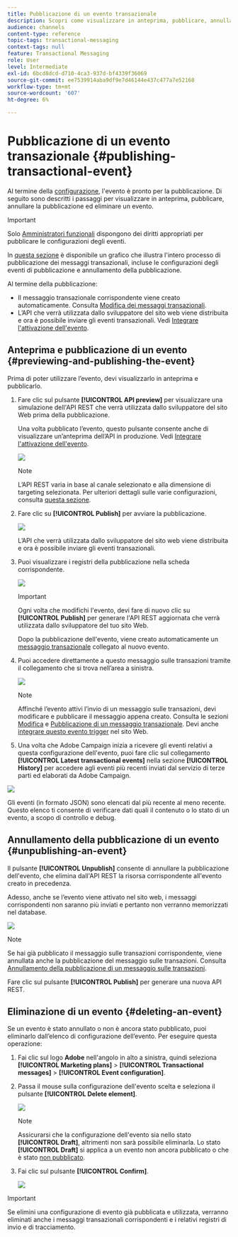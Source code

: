 ```yaml
---
title: Pubblicazione di un evento transazionale
description: Scopri come visualizzare in anteprima, pubblicare, annullare la pubblicazione ed eliminare una configurazione di evento transazionale.
audience: channels
content-type: reference
topic-tags: transactional-messaging
context-tags: null
feature: Transactional Messaging
role: User
level: Intermediate
exl-id: 6bcd8dcd-d710-4ca3-937d-bf4339f36069
source-git-commit: ee7539914aba9df9e7d46144e437c477a7e52168
workflow-type: tm+mt
source-wordcount: '607'
ht-degree: 6%

---
```


# Pubblicazione di un evento transazionale {#publishing-transactional-event}

Al termine della [configurazione](../../channels/using/configuring-transactional-event.md), l&#39;evento è pronto per la pubblicazione. Di seguito sono descritti i passaggi per visualizzare in anteprima, pubblicare, annullare la pubblicazione ed eliminare un evento.

>[!IMPORTANT]
>
>Solo [Amministratori funzionali](../../administration/using/users-management.md#functional-administrators) <!--being part of the **[!UICONTROL All]** [organizational unit](../../administration/using/organizational-units.md) -->dispongono dei diritti appropriati per pubblicare le configurazioni degli eventi.

In [questa sezione](../../channels/using/publishing-transactional-message.md) è disponibile un grafico che illustra l&#39;intero processo di pubblicazione dei messaggi transazionali, incluse le configurazioni degli eventi di pubblicazione e annullamento della pubblicazione.

Al termine della pubblicazione:
* Il messaggio transazionale corrispondente viene creato automaticamente. Consulta [Modifica dei messaggi transazionali](../../channels/using/editing-transactional-message.md).
* L’API che verrà utilizzata dallo sviluppatore del sito web viene distribuita e ora è possibile inviare gli eventi transazionali. Vedi [Integrare l&#39;attivazione dell&#39;evento](../../channels/using/getting-started-with-transactional-msg.md#integrate-event-trigger).

## Anteprima e pubblicazione di un evento {#previewing-and-publishing-the-event}

Prima di poter utilizzare l’evento, devi visualizzarlo in anteprima e pubblicarlo.

1. Fare clic sul pulsante **[!UICONTROL API preview]** per visualizzare una simulazione dell&#39;API REST che verrà utilizzata dallo sviluppatore del sito Web prima della pubblicazione.

   Una volta pubblicato l’evento, questo pulsante consente anche di visualizzare un’anteprima dell’API in produzione. Vedi [Integrare l&#39;attivazione dell&#39;evento](../../channels/using/getting-started-with-transactional-msg.md#integrate-event-trigger).

   ![](assets/message-center_api_preview.png)

   >[!NOTE]
   >
   >L’API REST varia in base al canale selezionato e alla dimensione di targeting selezionata. Per ulteriori dettagli sulle varie configurazioni, consulta [questa sezione](../../channels/using/configuring-transactional-event.md#transactional-event-specific-configurations).

1. Fare clic su **[!UICONTROL Publish]** per avviare la pubblicazione.

   ![](assets/message-center_pub.png)

   L’API che verrà utilizzata dallo sviluppatore del sito web viene distribuita e ora è possibile inviare gli eventi transazionali.

1. Puoi visualizzare i registri della pubblicazione nella scheda corrispondente.

   ![](assets/message-center_logs.png)

   >[!IMPORTANT]
   >
   >Ogni volta che modifichi l&#39;evento, devi fare di nuovo clic su **[!UICONTROL Publish]** per generare l&#39;API REST aggiornata che verrà utilizzata dallo sviluppatore del tuo sito Web.

   Dopo la pubblicazione dell&#39;evento, viene creato automaticamente un [messaggio transazionale](../../channels/using/editing-transactional-message.md) collegato al nuovo evento.

1. Puoi accedere direttamente a questo messaggio sulle transazioni tramite il collegamento che si trova nell’area a sinistra.

   ![](assets/message-center_messagegeneration.png)

   >[!NOTE]
   >
   >Affinché l’evento attivi l’invio di un messaggio sulle transazioni, devi modificare e pubblicare il messaggio appena creato. Consulta le sezioni [Modifica](../../channels/using/editing-transactional-message.md) e [Pubblicazione di un messaggio transazionale](../../channels/using/publishing-transactional-message.md). Devi anche [integrare questo evento trigger](../../channels/using/getting-started-with-transactional-msg.md#integrate-event-trigger) nel sito Web.

1. Una volta che Adobe Campaign inizia a ricevere gli eventi relativi a questa configurazione dell&#39;evento, puoi fare clic sul collegamento **[!UICONTROL Latest transactional events]** nella sezione **[!UICONTROL History]** per accedere agli eventi più recenti inviati dal servizio di terze parti ed elaborati da Adobe Campaign.

![](assets/message-center_latest-events.png)

Gli eventi (in formato JSON) sono elencati dal più recente al meno recente. Questo elenco ti consente di verificare dati quali il contenuto o lo stato di un evento, a scopo di controllo e debug.

## Annullamento della pubblicazione di un evento {#unpublishing-an-event}

Il pulsante **[!UICONTROL Unpublish]** consente di annullare la pubblicazione dell&#39;evento, che elimina dall&#39;API REST la risorsa corrispondente all&#39;evento creato in precedenza.

Adesso, anche se l’evento viene attivato nel sito web, i messaggi corrispondenti non saranno più inviati e pertanto non verranno memorizzati nel database.

![](assets/message-center_unpublish.png)

>[!NOTE]
>
>Se hai già pubblicato il messaggio sulle transazioni corrispondente, viene annullata anche la pubblicazione del messaggio sulle transazioni. Consulta [Annullamento della pubblicazione di un messaggio sulle transazioni](../../channels/using/publishing-transactional-message.md#unpublishing-a-transactional-message).

Fare clic sul pulsante **[!UICONTROL Publish]** per generare una nuova API REST.

<!--## Transactional messaging publication process {#transactional-messaging-pub-process}

The chart below illustrates the transactional messaging publication process.

![](assets/message-center_pub-process.png)

For more on publishing, pausing and unpublishing a transactional message, see [this section](../../channels/using/publishing-transactional-message.md).-->

## Eliminazione di un evento {#deleting-an-event}

Se un evento è stato annullato o non è ancora stato pubblicato, puoi eliminarlo dall’elenco di configurazione dell’evento. Per eseguire questa operazione:

1. Fai clic sul logo **Adobe** nell&#39;angolo in alto a sinistra, quindi seleziona **[!UICONTROL Marketing plans]** > **[!UICONTROL Transactional messages]** > **[!UICONTROL Event configuration]**.
1. Passa il mouse sulla configurazione dell&#39;evento scelta e seleziona il pulsante **[!UICONTROL Delete element]**.

   ![](assets/message-center_delete-button.png)

   >[!NOTE]
   >
   >Assicurarsi che la configurazione dell&#39;evento sia nello stato **[!UICONTROL Draft]**, altrimenti non sarà possibile eliminarla. Lo stato **[!UICONTROL Draft]** si applica a un evento non ancora pubblicato o che è stato [non pubblicato](#unpublishing-an-event).

1. Fai clic sul pulsante **[!UICONTROL Confirm]**.

   ![](assets/message-center_delete-confirm.png)

>[!IMPORTANT]
>
>Se elimini una configurazione di evento già pubblicata e utilizzata, verranno eliminati anche i messaggi transazionali corrispondenti e i relativi registri di invio e di tracciamento.
